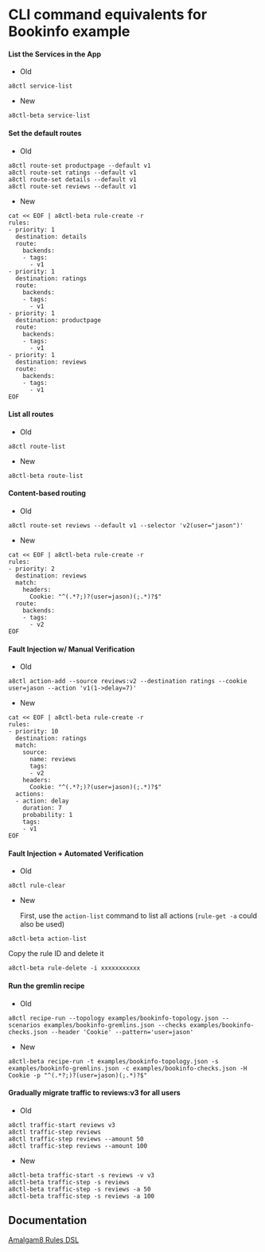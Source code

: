 CLI command equivalents for Bookinfo example
============================================

#### List the Services in the App
* Old
```
a8ctl service-list
```

* New
```
a8ctl-beta service-list
```

#### Set the default routes
* Old
```
a8ctl route-set productpage --default v1
a8ctl route-set ratings --default v1
a8ctl route-set details --default v1
a8ctl route-set reviews --default v1
```

* New
```
cat << EOF | a8ctl-beta rule-create -r
rules:
- priority: 1
  destination: details
  route:
    backends:
    - tags:
      - v1
- priority: 1
  destination: ratings
  route:
    backends:
    - tags:
      - v1
- priority: 1
  destination: productpage
  route:
    backends:
    - tags:
      - v1
- priority: 1
  destination: reviews
  route:
    backends:
    - tags:
      - v1
EOF
```

#### List all routes
* Old
```
a8ctl route-list
```

* New
```
a8ctl-beta route-list
```

#### Content-based routing
* Old
```
a8ctl route-set reviews --default v1 --selector 'v2(user="jason")'
```

* New
```
cat << EOF | a8ctl-beta rule-create -r
rules:
- priority: 2
  destination: reviews
  match:
    headers:
      Cookie: "^(.*?;)?(user=jason)(;.*)?$"
  route:
    backends:
    - tags:
      - v2
EOF
```

#### Fault Injection w/ Manual Verification
* Old
```
a8ctl action-add --source reviews:v2 --destination ratings --cookie user=jason --action 'v1(1->delay=7)'
```

* New
```
cat << EOF | a8ctl-beta rule-create -r
rules:
- priority: 10
  destination: ratings
  match:
    source:
      name: reviews
      tags:
      - v2
    headers:
      Cookie: "^(.*?;)?(user=jason)(;.*)?$"
  actions:
  - action: delay
    duration: 7
    probability: 1
    tags:
    - v1
EOF
```

#### Fault Injection + Automated Verification
* Old
```
a8ctl rule-clear
```

* New

  First, use the `action-list` command to list all actions (`rule-get -a` could also be used)
```
a8ctl-beta action-list
```
  Copy the rule ID and delete it
```
a8ctl-beta rule-delete -i xxxxxxxxxxx
```

#### Run the gremlin recipe
* Old
```
a8ctl recipe-run --topology examples/bookinfo-topology.json --scenarios examples/bookinfo-gremlins.json --checks examples/bookinfo-checks.json --header 'Cookie' --pattern='user=jason'
```

* New
```
a8ctl-beta recipe-run -t examples/bookinfo-topology.json -s examples/bookinfo-gremlins.json -c examples/bookinfo-checks.json -H Cookie -p "^(.*?;)?(user=jason)(;.*)?$"
```

#### Gradually migrate traffic to reviews:v3 for all users
* Old
```
a8ctl traffic-start reviews v3
a8ctl traffic-step reviews
a8ctl traffic-step reviews --amount 50
a8ctl traffic-step reviews --amount 100
```

* New
```
a8ctl-beta traffic-start -s reviews -v v3
a8ctl-beta traffic-step -s reviews
a8ctl-beta traffic-step -s reviews -a 50
a8ctl-beta traffic-step -s reviews -a 100
```

Documentation
--------

[Amalgam8 Rules DSL](https://www.amalgam8.io/docs/control-plane/controller/rules-dsl/)
